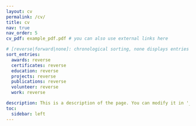 ```yaml
---
layout: cv
permalink: /cv/
title: cv
nav: true
nav_order: 5
cv_pdf: example_pdf.pdf # you can also use external links here

# [reverse|forward|none]: chronological sorting, none displays entries in the same order as in `resume.json`
sort_entries:
  awards: reverse 
  certificates: reverse
  education: reverse
  projects: reverse
  publications: reverse
  volunteer: reverse
  work: reverse

description: This is a description of the page. You can modify it in '_pages/cv.md'. You can also change or remove the top pdf download button.
toc:
  sidebar: left
---
```

